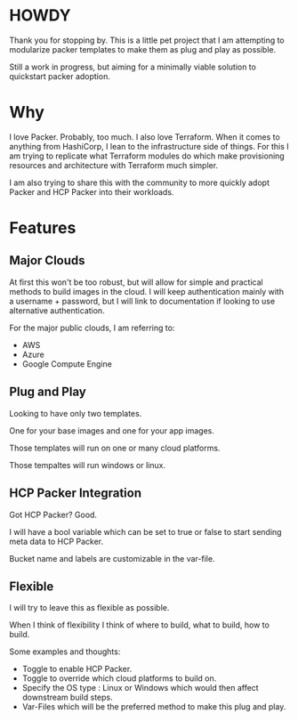  # HOWDY

 Thank you for stopping by. This is a little pet project that I am attempting to modularize packer templates to make them as plug and play as possible. 

 Still a work in progress, but aiming for a minimally viable solution to quickstart packer adoption.  

 # Why

 I love Packer. Probably, too much. I also love Terraform. When it comes to anything from HashiCorp, I lean to the infrastructure side of things. For this I am trying to replicate what Terraform modules do which make provisioning resources and architecture with Terraform much simpler. 
 
 I am also trying to share this with the community to more quickly adopt Packer and HCP Packer into their workloads.

 # Features

 ## Major Clouds

 At first this won't be too robust, but will allow for simple and practical methods to build images in the cloud. I will keep authentication mainly with a username + password, but I will link to documentation if looking to use alternative authentication. 

 For the major public clouds, I am referring to: 

 - AWS
 - Azure
 - Google Compute Engine

 ## Plug and Play

Looking to have only two templates. 

One for your base images and one for your app images. 

Those templates will run on one or many cloud platforms. 

Those tempaltes will run windows or linux. 

 ## HCP Packer Integration

 Got HCP Packer? Good. 

 I will have a bool variable which can be set to true or false to start sending meta data to HCP Packer. 

 Bucket name and labels are customizable in the var-file. 
 
 ## Flexible

 I will try to leave this as flexible as possible. 

 When I think of flexibility I think of where to build, what to build, how to build. 

 Some examples and thoughts: 

 - Toggle to enable HCP Packer.
 - Toggle to override which cloud platforms to build on.
 - Specify the OS type : Linux or Windows which would then affect downstream build steps.
 - Var-Files which will be the preferred method to make this plug and play.